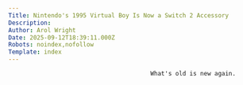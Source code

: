 ```yaml
---
Title: Nintendo's 1995 Virtual Boy Is Now a Switch 2 Accessory
Description: 
Author: Arol Wright
Date: 2025-09-12T18:39:11.000Z
Robots: noindex,nofollow
Template: index
---
```


                                            What's old is new again.
                                        